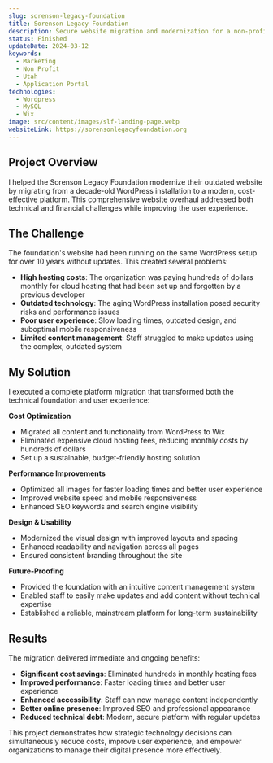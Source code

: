 ```yaml
---
slug: sorenson-legacy-foundation
title: Sorenson Legacy Foundation
description: Secure website migration and modernization for a non-profit organization.
status: Finished
updateDate: 2024-03-12
keywords:
  - Marketing
  - Non Profit
  - Utah
  - Application Portal
technologies:
  - Wordpress
  - MySQL
  - Wix
image: src/content/images/slf-landing-page.webp
websiteLink: https://sorensonlegacyfoundation.org
---
```


## Project Overview

I helped the Sorenson Legacy Foundation modernize their outdated website by migrating from a decade-old WordPress installation to a modern, cost-effective platform. This comprehensive website overhaul addressed both technical and financial challenges while improving the user experience.

## The Challenge

The foundation's website had been running on the same WordPress setup for over 10 years without updates. This created several problems:

- **High hosting costs**: The organization was paying hundreds of dollars monthly for cloud hosting that had been set up and forgotten by a previous developer
- **Outdated technology**: The aging WordPress installation posed security risks and performance issues
- **Poor user experience**: Slow loading times, outdated design, and suboptimal mobile responsiveness
- **Limited content management**: Staff struggled to make updates using the complex, outdated system

## My Solution

I executed a complete platform migration that transformed both the technical foundation and user experience:

**Cost Optimization**
- Migrated all content and functionality from WordPress to Wix
- Eliminated expensive cloud hosting fees, reducing monthly costs by hundreds of dollars
- Set up a sustainable, budget-friendly hosting solution

**Performance Improvements**
- Optimized all images for faster loading times and better user experience
- Improved website speed and mobile responsiveness
- Enhanced SEO keywords and search engine visibility

**Design & Usability**
- Modernized the visual design with improved layouts and spacing
- Enhanced readability and navigation across all pages
- Ensured consistent branding throughout the site

**Future-Proofing**
- Provided the foundation with an intuitive content management system
- Enabled staff to easily make updates and add content without technical expertise
- Established a reliable, mainstream platform for long-term sustainability

## Results

The migration delivered immediate and ongoing benefits:

- **Significant cost savings**: Eliminated hundreds in monthly hosting fees
- **Improved performance**: Faster loading times and better user experience
- **Enhanced accessibility**: Staff can now manage content independently
- **Better online presence**: Improved SEO and professional appearance
- **Reduced technical debt**: Modern, secure platform with regular updates

This project demonstrates how strategic technology decisions can simultaneously reduce costs, improve user experience, and empower organizations to manage their digital presence more effectively.